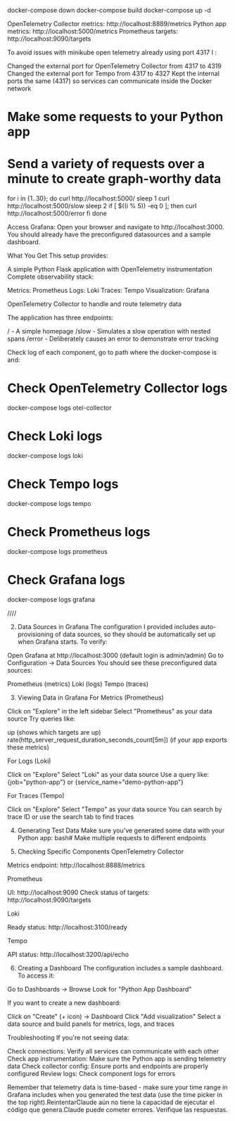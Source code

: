docker-compose down
docker-compose build
docker-compose up -d


OpenTelemetry Collector metrics: http://localhost:8889/metrics
Python app metrics: http://localhost:5000/metrics
Prometheus targets: http://localhost:9090/targets

To avoid issues with minikube open telemetry already using port 4317 I :

Changed the external port for OpenTelemetry Collector from 4317 to 4319
Changed the external port for Tempo from 4317 to 4327
Kept the internal ports the same (4317) so services can communicate inside the Docker network


# Make some requests to your Python app
# Send a variety of requests over a minute to create graph-worthy data
for i in {1..30}; do
  curl http://localhost:5000/
  sleep 1
  curl http://localhost:5000/slow
  sleep 2
  if [ $((i % 5)) -eq 0 ]; then
    curl http://localhost:5000/error
  fi
done


Access Grafana:
Open your browser and navigate to http://localhost:3000. You should already have the preconfigured datasources and a sample dashboard.

What You Get
This setup provides:

A simple Python Flask application with OpenTelemetry instrumentation
Complete observability stack:

Metrics: Prometheus
Logs: Loki
Traces: Tempo
Visualization: Grafana


OpenTelemetry Collector to handle and route telemetry data

The application has three endpoints:

/ - A simple homepage
/slow - Simulates a slow operation with nested spans
/error - Deliberately causes an error to demonstrate error tracking

Check log of each component, go to path where the docker-compose is and:
# Check OpenTelemetry Collector logs
docker-compose logs otel-collector

# Check Loki logs
docker-compose logs loki

# Check Tempo logs
docker-compose logs tempo

# Check Prometheus logs
docker-compose logs prometheus

# Check Grafana logs
docker-compose logs grafana


////

2. Data Sources in Grafana
The configuration I provided includes auto-provisioning of data sources, so they should be automatically set up when Grafana starts. To verify:

Open Grafana at http://localhost:3000 (default login is admin/admin)
Go to Configuration → Data Sources
You should see these preconfigured data sources:

Prometheus (metrics)
Loki (logs)
Tempo (traces)

3. Viewing Data in Grafana
For Metrics (Prometheus)

Click on "Explore" in the left sidebar
Select "Prometheus" as your data source
Try queries like:

up (shows which targets are up)
rate(http_server_request_duration_seconds_count[5m]) (if your app exports these metrics)


For Logs (Loki)

Click on "Explore"
Select "Loki" as your data source
Use a query like: {job="python-app"} or {service_name="demo-python-app"}

For Traces (Tempo)

Click on "Explore"
Select "Tempo" as your data source
You can search by trace ID or use the search tab to find traces

4. Generating Test Data
Make sure you've generated some data with your Python app:
bash# Make multiple requests to different endpoints

5. Checking Specific Components
OpenTelemetry Collector

Metrics endpoint: http://localhost:8888/metrics

Prometheus

UI: http://localhost:9090
Check status of targets: http://localhost:9090/targets

Loki

Ready status: http://localhost:3100/ready

Tempo

API status: http://localhost:3200/api/echo

6. Creating a Dashboard
The configuration includes a sample dashboard. To access it:

Go to Dashboards → Browse
Look for "Python App Dashboard"

If you want to create a new dashboard:

Click on "Create" (+ icon) → Dashboard
Click "Add visualization"
Select a data source and build panels for metrics, logs, and traces

Troubleshooting
If you're not seeing data:

Check connections: Verify all services can communicate with each other
Check app instrumentation: Make sure the Python app is sending telemetry data
Check collector config: Ensure ports and endpoints are properly configured
Review logs: Check component logs for errors

Remember that telemetry data is time-based - make sure your time range in Grafana includes when you generated the test data (use the time picker in the top right).ReintentarClaude aún no tiene la capacidad de ejecutar el código que genera.Claude puede cometer errores. Verifique las respuestas.